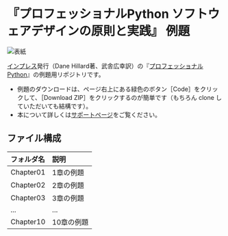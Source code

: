 # 『プロフェッショナルPython ソフトウェアデザインの原則と実践』 例題

![表紙](https://www.marlin-arms.com/jpn/arts/books/python-pro.png)

[インプレス](https://book.impress.co.jp/books/)発行（Dane Hillard著、武舎広幸訳）の『[プロフェッショナルPython](https://www.marlin-arms.com/support/python-pro/)』の例題用リポジトリです。

<div>
<ul>
  <li>	
  例題のダウンロードは、ページ右上にある緑色のボタン［Code］をクリックして、［Download ZIP］をクリックするのが簡単です（もちろん clone していただいても結構です）。
  </li>
  <li>
  本について詳しくは<a href="https://www.marlin-arms.com/support/python-pro/">サポートページ</a>をご覧ください。
  </li>
</div>

## ファイル構成

|フォルダ名  |説明         |
|:--        |:--         |
|Chapter01       |1章の例題    |
|Chapter02       |2章の例題    |
|Chapter03       |3章の例題    |
|...        |...         |
|Chapter10       |10章の例題   |

<!--
|index.html       |目次    |
|Chapter01       |1章の例題    |
-->

